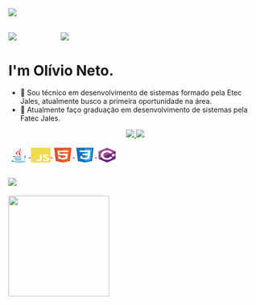 <img src="https://64.media.tumblr.com/005e37a86478a9c92da7d4d3d7464b40/2bd29f0062317531-b1/s400x600/c7edc142895bc810339223dfddf2aa57ced0c32b.gif" width="1000"/>

##

<div align="left">
<img align = "right" width = "400px"  src = "https://i.pinimg.com/originals/a9/24/3d/a9243d82d3ad7878192211221b25a18c.gif">
<img height = "85px" src = "https://user-images.githubusercontent.com/92947069/183311882-d6cec5b0-18e8-48cf-a551-098f295fbce5.gif" >
  <h1  &ensp; <i> I'm Olívio Neto.</i> &ensp;</h1>

- 🔭 Sou técnico em desenvolvimento de sistemas formado pela Etec Jales, atualmente busco a primeira oportunidade na área.
- 🌱 Atualmente faço graduação em desenvolvimento de sistemas pela Fatec Jales.

<div align="center">
  <a href="https://github.com/olivioneto/">
  <img height="165em" src="https://github-readme-stats.vercel.app/api?username=olivioneto&show_icons=true&theme=dark&include_all_commits=true&count_private=true"/>
  <img height="165em" src="https://github-readme-stats.vercel.app/api/top-langs/?username=olivioneto&layout=compact&langs_count=7&theme=dark"/>
</div>

<div style="display: inline_block"><br>
  <img align="center" alt="Java logo" height="30" width="40" src="https://raw.githubusercontent.com/devicons/devicon/master/icons/java/java-original.svg">
  <img align="center" alt="Js logo" height="30" width="40" src="https://raw.githubusercontent.com/devicons/devicon/master/icons/javascript/javascript-plain.svg">
  <img align="center" alt="HTML logo" height="30" width="40" src="https://raw.githubusercontent.com/devicons/devicon/master/icons/html5/html5-original.svg">
  <img align="center" alt="CSS logo" height="30" width="40" src="https://raw.githubusercontent.com/devicons/devicon/master/icons/css3/css3-original.svg">
  <img align="center" alt="Csharp logo" height="30" width="40" src="https://raw.githubusercontent.com/devicons/devicon/master/icons/csharp/csharp-original.svg">
</div>

##

<div> 
  <a href="https://www.linkedin.com/in/olivioneto" target="_blank"><img src="https://img.shields.io/badge/-LinkedIn-%230077B5?style=for-the-badge&logo=linkedin&logoColor=white" target="_blank"></a>  
</div>

<div style="display: block"><br>
  <div style= "display: grid">
  <img align="left" height="200" width="200" src="https://github.com/OlivioNeto/OlivioNeto/assets/127052042/f031f120-c176-4434-88ae-e04adf7b4845"/>
  </div>
